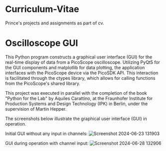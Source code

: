 # Curriculum-Vitae
Prince's projects and assignments as part of cv.

# Oscilloscope GUI 
This Python program constructs a graphical user interface (GUI) for the real-time display of data from a PicoScope oscilloscope. Utilizing PyQt5 for the GUI components and matplotlib for data plotting, the application interfaces with the PicoScope device via the PicoSDK API. This interaction is facilitated through the ctypes library, which allows for calling functions from the PicoScope's shared library.

This project was executed in parallel with the completion of the book "Python for the Lab" by Aquiles Carattino, at the Fraunhofer Institute for Production Systems and Design Technology (IPK) in Berlin, under the supervision of Martin Hepper.

The screenshots below illustrate the graphical user interface (GUI) in operation.

Initial GUI without any input in channels:
![Screenshot 2024-06-23 131903](https://github.com/Mein-Game/Curriculum-Vitae/assets/175217922/c9cff4e0-202d-45d5-9b39-fe69bc269d4a)

GUI during operation with channel input:
![Screenshot 2024-06-28 132906](https://github.com/Mein-Game/Curriculum-Vitae/assets/175217922/5b8a11fd-edca-4544-b568-8b1ac539e2aa)
